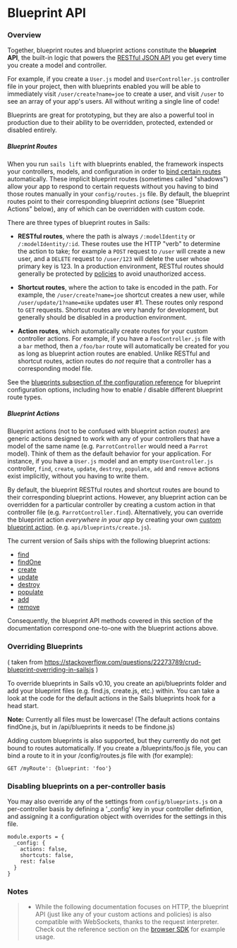 # Blueprint API

### Overview

Together, blueprint routes and blueprint actions constitute the **blueprint API**, 
the built-in logic that powers the 
[RESTful JSON API](http://en.wikipedia.org/wiki/Representational_state_transfer) 
you get every time you create a model and controller.

For example, if you create a `User.js` model and `UserController.js` controller 
file in your project, then with blueprints enabled you will be able to 
immediately visit `/user/create?name=joe` to create a user, and visit `/user` to 
see an array of your app's users.  All without writing a single line of code!

Blueprints are great for prototyping, but they are also a powerful tool in 
production due to their ability to be overridden, protected, extended or disabled 
entirely.

##### Blueprint Routes

When you run `sails lift` with blueprints enabled, the framework inspects your 
controllers, models, and configuration in order to 
[bind certain routes](./#!/documentation/concepts/Routes) automatically. These 
implicit blueprint routes (sometimes called "shadows") allow your app to respond 
to certain requests without you having to bind those routes manually in your 
`config/routes.js` file. By default, the blueprint routes point to their 
corresponding blueprint *actions* (see "Blueprint Actions" below), any of which 
can be overridden with custom code.

There are three types of blueprint routes in Sails:

+ **RESTful routes**, where the path is always `/:modelIdentity` or 
`/:modelIdentity/:id`.  These routes use the HTTP "verb" to determine the action 
to take; for example a `POST` request to `/user` will create a new user, and a 
`DELETE` request to `/user/123` will delete the user whose primary key is 123. In 
a production environment, RESTful routes should generally be protected by 
[policies](./#!/documentation/concepts/Policies) to avoid unauthorized access.

+ **Shortcut routes**, where the action to take is encoded in the path.  For 
example, the `/user/create?name=joe` shortcut creates a new user, while 
`/user/update/1?name=mike` updates user #1. These routes only respond to `GET` 
requests. Shortcut routes are very handy for development, but generally should be 
disabled in a production environment.

+ **Action routes**, which automatically create routes for your custom controller 
actions. For example, if you have a `FooController.js` file with a `bar` method, 
then a `/foo/bar` route will automatically be created for you as long as 
blueprint action routes are enabled. Unlike RESTful and shortcut routes, action 
routes do *not* require that a controller has a corresponding model file.


See the [blueprints subsection of the configuration reference](./#!/documentation/reference/sails.config/sails.config.blueprints.html) for blueprint configuration options, including how 
to enable / disable different blueprint route types.


##### Blueprint Actions

Blueprint actions (not to be confused with blueprint action *routes*) are 
generic actions designed to work with any of your controllers that have a model 
of the same name (e.g. `ParrotController` would need a `Parrot` model).  Think of 
them as the default behavior for your application. For instance, if you have a 
`User.js` model and an empty `UserController.js` controller, `find`, `create`, 
`update`, `destroy`, `populate`, `add` and `remove` actions exist implicitly, 
without you having to write them.

By default, the blueprint RESTful routes and shortcut routes are bound to their 
corresponding blueprint actions.  However, any blueprint action can be overridden 
for a particular controller by creating a custom action in that controller file 
(e.g. `ParrotController.find`).  Alternatively, you can override the blueprint 
action _everywhere in your app_ by creating your own 
[custom blueprint action](./#!documentation/guides/customBlueprints). 
(e.g. `api/blueprints/create.js`).

The current version of Sails ships with the following blueprint actions:

+ [find](./#!/documentation/reference/blueprint-api/Find.html)
+ [findOne](./#!/documentation/reference/blueprint-api/FindOne.html)
+ [create](./#!/documentation/reference/blueprint-api/Create.html)
+ [update](./#!/documentation/reference/blueprint-api/Update.html)
+ [destroy](./#!/documentation/reference/blueprint-api/Destroy.html)
+ [populate](./#!/documentation/reference/blueprint-api/Populate.html)
+ [add](./#!/documentation/reference/blueprint-api/Add.html)
+ [remove](./#!/documentation/reference/blueprint-api/Remove.html)

Consequently, the blueprint API methods covered in this section of the 
documentation correspond one-to-one with the blueprint actions above.

### Overriding Blueprints

( taken from https://stackoverflow.com/questions/22273789/crud-blueprint-overriding-in-sailsjs )

To override blueprints in Sails v0.10, you create an api/blueprints folder and 
add your blueprint files (e.g. find.js, create.js, etc.) within. You can take a 
look at the code for the default actions in the Sails blueprints hook for a head 
start.

**Note:** Currently all files must be lowercase! (The default actions contains 
findOne.js, but in /api/blueprints it needs to be findone.js)

Adding custom blueprints is also supported, but they currently do not get bound 
to routes automatically. If you create a /blueprints/foo.js file, you can bind a 
route to it in your /config/routes.js file with (for example):

    GET /myRoute': {blueprint: 'foo'}


### Disabling blueprints on a per-controller basis

You may also override any of the settings from `config/blueprints.js` on a 
per-controller basis by defining a '_config' key in your controller defintion, 
and assigning it a configuration object with overrides for the settings in this 
file.

```
module.exports = {
  _config: {
    actions: false,
    shortcuts: false,
    rest: false
  }
}

```

### Notes

> + While the following documentation focuses on HTTP, the blueprint API (just 
> like any of your custom actions and policies) is also compatible with 
> WebSockets, thanks to the request interpreter.  Check out the reference section 
> on the [browser SDK](/#/documentation/reference/websockets/sails.io.js) for 
> example usage.
>

<docmeta name="uniqueID" value="blueprintapi170785">
<docmeta name="displayName" value="Blueprint API">
<docmeta name="stabilityIndex" value="2">
